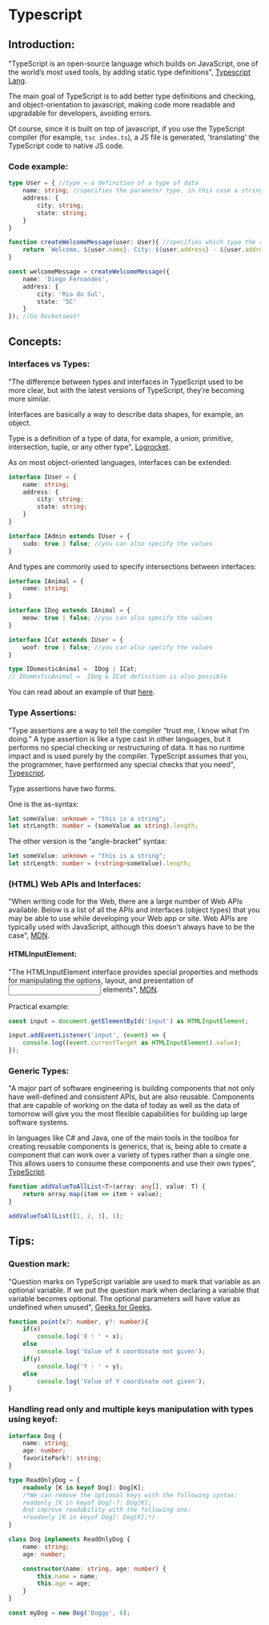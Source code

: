 # Typescript

## Introduction:

"TypeScript is an open-source language which builds on JavaScript, one of the world’s most used tools, by adding static type definitions", [Typescript Lang](https://www.typescriptlang.org/).

The main goal of TypeScript is to add better type definitions and checking, and object-orientation to javascript, making code more readable and upgradable for developers, avoiding errors.

Of course, since it is built on top of javascript, if you use the TypeScript compiler (for example, `tsc index.ts`), a JS file is generated, 'translating' the TypeScript code to native JS code.

### Code example:

```typescript
type User = { //type = a definition of a type of data
    name: string; //specifies the parameter type, in this case a string
    address: {
        city: string;
        state: string;
    }
}

function createWelcomeMessage(user: User){ //specifies which type the received parameters should be
    return `Welcome, ${user.name}. City: ${user.address} - ${user.address.state}`; //string template literal
}

const welcomeMessage = createWelcomeMessage({
    name: 'Diego Fernandes',
    address: {
        city: 'Rio do Sul',
        state: 'SC'
    }
}); //Go Rocketseat!
```

## Concepts:

### Interfaces vs Types:

"The difference between types and interfaces in TypeScript used to be more clear, but with the latest versions of TypeScript, they’re becoming more similar.

Interfaces are basically a way to describe data shapes, for example, an object.

Type is a definition of a type of data, for example, a union, primitive, intersection, tuple, or any other type", [Logrocket](https://blog.logrocket.com/types-vs-interfaces-in-typescript/).

As on most object-oriented languages, interfaces can be extended:

```typescript
interface IUser = {
    name: string;
    address: {
        city: string;
        state: string;
    }
}

interface IAdmin extends IUser = {
    sudo: true | false; //you can also specify the values
}
```

And types are commonly used to specify intersections between interfaces:

```typescript
interface IAnimal = {
    name: string;
}

interface IDog extends IAnimal = {
    meow: true | false; //you can also specify the values
}

interface ICat extends IUser = {
    woof: true | false; //you can also specify the values
}

type IDomesticAnimal =  IDog | ICat;
// IDomesticAnimal =  IDog & ICat definition is also possible
```

You can read about an example of that [here](https://stackoverflow.com/questions/37688318/typescript-interface-possible-to-make-one-or-the-other-properties-required).

### Type Assertions:

"Type assertions are a way to tell the compiler “trust me, I know what I’m doing.” A type assertion is like a type cast in other languages, but it performs no special checking or restructuring of data. It has no runtime impact and is used purely by the compiler. TypeScript assumes that you, the programmer, have performed any special checks that you need", [Typescript](https://www.typescriptlang.org/docs/handbook/basic-types.html#type-assertions).

Type assertions have two forms.

One is the as-syntax:
```typescript
let someValue: unknown = "this is a string";
let strLength: number = (someValue as string).length;
```

The other version is the “angle-bracket” syntax:
```typescript
let someValue: unknown = "this is a string"; 
let strLength: number = (<string>someValue).length;
```

### (HTML) Web APIs and Interfaces:

"When writing code for the Web, there are a large number of Web APIs available. Below is a list of all the APIs and interfaces (object types) that you may be able to use while developing your Web app or site. Web APIs are typically used with JavaScript, although this doesn't always have to be the case", [MDN](https://developer.mozilla.org/en-US/docs/Web/API).

#### HTMLInputElement:

"The HTMLInputElement interface provides special properties and methods for manipulating the options, layout, and presentation of <input> elements", [MDN](https://developer.mozilla.org/en-US/docs/Web/API/HTMLInputElement).

Practical example:
```typescript
const input = document.getElementById('input') as HTMLInputElement;

input.addEventListener('input', (event) => {
    console.log((event.currentTarget as HTMLInputElement).value);
});
```

### Generic Types:

"A major part of software engineering is building components that not only have well-defined and consistent APIs, but are also reusable. Components that are capable of working on the data of today as well as the data of tomorrow will give you the most flexible capabilities for building up large software systems.

In languages like C# and Java, one of the main tools in the toolbox for creating reusable components is generics, that is, being able to create a component that can work over a variety of types rather than a single one. This allows users to consume these components and use their own types", [TypeScript](https://www.typescriptlang.org/docs/handbook/2/generics.html).

```typescript
function addValueToAllList<T>(array: any[], value: T) {
    return array.map(item => item + value);
}

addValueToAllList([1, 2, 3], 1);
```

## Tips:

### Question mark:

"Question marks on TypeScript variable are used to mark that variable as an optional variable. If we put the question mark when declaring a variable that variable becomes optional. The optional parameters will have value as undefined when unused", [Geeks for Geeks](https://www.geeksforgeeks.org/why-use-question-mark-in-typescript-variable/#:~:text=Why%20use%20Question%20mark%20in%20TypeScript%20variable%20%3F,-Difficulty%20Level%20%3A%20Hard&text=Question%20marks%20on%20TypeScript%20variable,value%20as%20undefined%20when%20unused.).

```typescript
function point(x?: number, y?: number){
    if(x) 
        console.log('X : ' + x);
    else 
        console.log('Value of X coordinate not given');
    if(y) 
        console.log('Y : ' + y);
    else 
        console.log('Value of Y coordinate not given');
}
```

### Handling read only and multiple keys manipulation with types using keyof:

```typescript
interface Dog {
    name: string;
    age: number;
    favoritePark?: string;
}

type ReadOnlyDog = {
    readonly [K in keyof Dog]: Dog[K];
    /*We can remove the optional keys with the following syntax:
    readonly [K in keyof Dog]-?: Dog[K];
    And improve readability with the following one:
    +readonly [K in keyof Dog]: Dog[K];*/
}

class Dog implements ReadOnlyDog {
    name: string;
    age: number;

    constructor(name: string, age: number) {
        this.name = name;
        this.age = age;
    }
}

const myDog = new Dog('Doggy', 6);
```